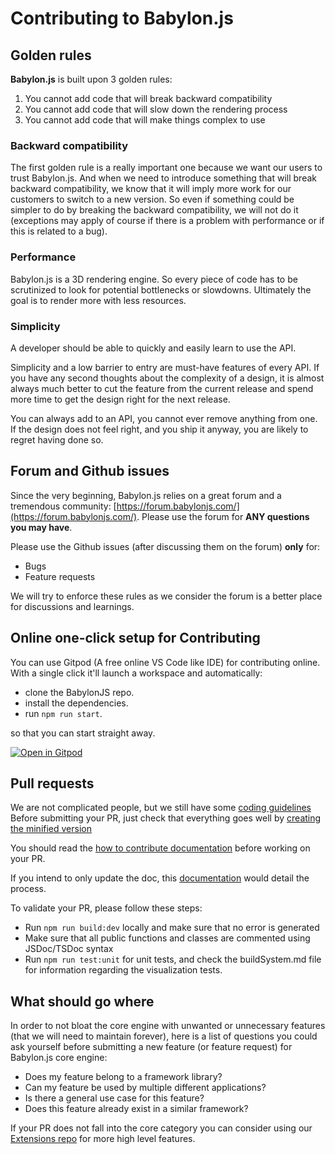 # Contributing to Babylon.js

## Golden rules

**Babylon.js** is built upon 3 golden rules:

1. You cannot add code that will break backward compatibility
2. You cannot add code that will slow down the rendering process
3. You cannot add code that will make things complex to use

### Backward compatibility

The first golden rule is a really important one because we want our users to trust Babylon.js. And when we need to introduce something that will break backward compatibility, we know that it will imply more work for our customers to switch to a new version. So even if something could be simpler to do by breaking the backward compatibility, we will not do it (exceptions may apply of course if there is a problem with performance or if this is related to a bug).

### Performance

Babylon.js is a 3D rendering engine. So every piece of code has to be scrutinized to look for potential bottlenecks or slowdowns. Ultimately the goal is to render more with less resources.

### Simplicity

A developer should be able to quickly and easily learn to use the API.

Simplicity and a low barrier to entry are must-have features of every API. If you have any second thoughts about the complexity of a design, it is almost always much better to cut the feature from the current release and spend more time to get the design right for the next release.

You can always add to an API, you cannot ever remove anything from one. If the design does not feel right, and you ship it anyway, you are likely to regret having done so.

## Forum and Github issues

Since the very beginning, Babylon.js relies on a great forum and a tremendous community: [https://forum.babylonjs.com/](https://forum.babylonjs.com/). Please use the forum for **ANY questions you may have**.

Please use the Github issues (after discussing them on the forum) **only** for:

-   Bugs
-   Feature requests

We will try to enforce these rules as we consider the forum is a better place for discussions and learnings.

## Online one-click setup for Contributing

You can use Gitpod (A free online VS Code like IDE) for contributing online. With a single click it'll launch a workspace and automatically:

-   clone the BabylonJS repo.
-   install the dependencies.
-   run `npm run start`.

so that you can start straight away.

[![Open in Gitpod](https://gitpod.io/button/open-in-gitpod.svg)](https://gitpod.io/#https://github.com/BabylonJS/Babylon.js)

## Pull requests

We are not complicated people, but we still have some [coding guidelines](https://doc.babylonjs.com/contribute/toBabylon/approvedNamingConventions/)
Before submitting your PR, just check that everything goes well by [creating the minified version](https://doc.babylonjs.com/setup/support/minifiedVer/)

You should read the [how to contribute documentation](https://doc.babylonjs.com/contribute/toBabylon/) before working on your PR.

If you intend to only update the doc, this [documentation](https://doc.babylonjs.com/contribute/contributeToDocs/) would detail the process.

To validate your PR, please follow these steps:

-   Run `npm run build:dev` locally and make sure that no error is generated
-   Make sure that all public functions and classes are commented using JSDoc/TSDoc syntax
-   Run `npm run test:unit` for unit tests, and check the buildSystem.md file for information regarding the visualization tests.

## What should go where

In order to not bloat the core engine with unwanted or unnecessary features (that we will need to maintain forever), here is a list of questions you could ask yourself before submitting a new feature (or feature request) for Babylon.js core engine:

-   Does my feature belong to a framework library?
-   Can my feature be used by multiple different applications?
-   Is there a general use case for this feature?
-   Does this feature already exist in a similar framework?

If your PR does not fall into the core category you can consider using our [Extensions repo](https://github.com/BabylonJS/Extensions) for more high level features.
